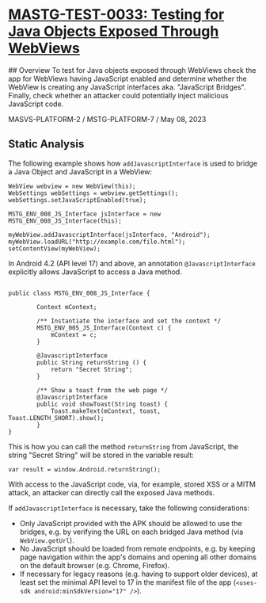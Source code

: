 # [MASTG-TEST-0033: Testing for Java Objects Exposed Through WebViews](https://mas.owasp.org/MASTG/tests/android/MASVS-PLATFORM/MASTG-TEST-0033)
## Overview 
To test for Java objects exposed through WebViews check the app for WebViews having JavaScript enabled and determine whether the WebView is creating any JavaScript interfaces aka. "JavaScript Bridges". Finally, check whether an attacker could potentially inject malicious JavaScript code.

MASVS-PLATFORM-2 / MSTG-PLATFORM-7 / May 08, 2023
## Static Analysis
The following example shows how `addJavascriptInterface` is used to bridge a Java Object and JavaScript in a WebView:

```
WebView webview = new WebView(this);
WebSettings webSettings = webview.getSettings();
webSettings.setJavaScriptEnabled(true);

MSTG_ENV_008_JS_Interface jsInterface = new MSTG_ENV_008_JS_Interface(this);

myWebView.addJavascriptInterface(jsInterface, "Android");
myWebView.loadURL("http://example.com/file.html");
setContentView(myWebView);

```
In Android 4.2 (API level 17) and above, an annotation `@JavascriptInterface` explicitly allows JavaScript to access a Java method.
```

public class MSTG_ENV_008_JS_Interface {

        Context mContext;

        /** Instantiate the interface and set the context */
        MSTG_ENV_005_JS_Interface(Context c) {
            mContext = c;
        }

        @JavascriptInterface
        public String returnString () {
            return "Secret String";
        }

        /** Show a toast from the web page */
        @JavascriptInterface
        public void showToast(String toast) {
            Toast.makeText(mContext, toast, Toast.LENGTH_SHORT).show();
        }
}
```
This is how you can call the method `returnString` from JavaScript, the string "Secret String" will be stored in the variable result:

```
var result = window.Android.returnString();
```

With access to the JavaScript code, via, for example, stored XSS or a MITM attack, an attacker can directly call the exposed Java methods.

If `addJavascriptInterface` is necessary, take the following considerations:

- Only JavaScript provided with the APK should be allowed to use the bridges, e.g. by verifying the URL on each bridged Java method (via `WebView.getUrl`).
- No JavaScript should be loaded from remote endpoints, e.g. by keeping page navigation within the app's domains and opening all other domains on the default browser (e.g. Chrome, Firefox).
- If necessary for legacy reasons (e.g. having to support older devices), at least set the minimal API level to 17 in the manifest file of the app (`<uses-sdk android:minSdkVersion="17" />`).